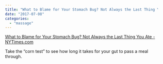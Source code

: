 ```yaml
---
title: "What to Blame for Your Stomach Bug? Not Always the Last Thing You Ate - NYTimes.com"
date: "2017-07-08"
categories: 
  - "massage"
---
```


[What to Blame for Your Stomach Bug? Not Always the Last Thing You Ate - NYTimes.com](https://www.nytimes.com/2017/06/29/well/live/what-to-blame-for-your-stomach-bug-not-always-the-last-thing-you-ate.html?smprod=nytcore-iphone&smid=nytcore-iphone-share)

Take the “corn test” to see how long it takes for your gut to pass a meal through.
